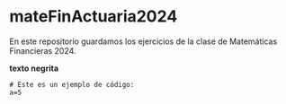 # mateFinActuaria2024
En este repositorio guardamos los ejercicios de la clase de Matemáticas Financieras 2024.

**texto negrita**

```
# Este es un ejemplo de código:
a=5
```
